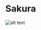 # Sakura
![alt text](https://lh3.googleusercontent.com/pw/ACtC-3cuFMJHCkc1Yl87VoZe4nSPgI9oLG2QHuLAagWJoD91KjoMjSsm_6cH9x6SfoQdfQgf7lGjRDoYge9Jh3BVWsfy2Uw4KHvmyggeQS7ZeyJSdlZ1P4vq_JFjVgZIMpRvZUGzPF3OzfbpDC45XpuqQVtVEQ=w2318-h538-no)
